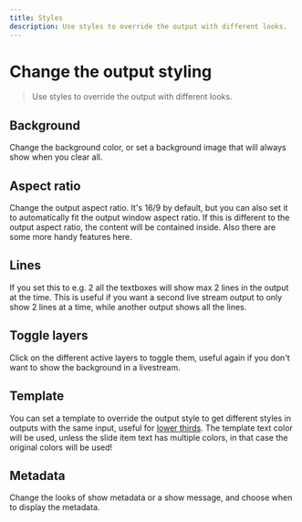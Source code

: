 ```yaml
---
title: Styles
description: Use styles to override the output with different looks.
---
```


# Change the output styling

> Use styles to override the output with different looks.

## Background

Change the background color, or set a background image that will always show when you clear all.

## Aspect ratio

Change the output aspect ratio. It's 16/9 by default, but you can also set it to automatically fit the output window aspect ratio. If this is different to the output aspect ratio, the content will be contained inside. Also there are some more handy features here.

## Lines

If you set this to e.g. 2 all the textboxes will show max 2 lines in the output at the time. This is useful if you want a second live stream output to only show 2 lines at a time, while another output shows all the lines.

## Toggle layers

Click on the different active layers to toggle them, useful again if you don't want to show the background in a livestream.

## Template

You can set a template to override the output style to get different styles in outputs with the same input, useful for [lower thirds](./outputs#how-to-create-lower-third-display-for-a-live-stream). The template text color will be used, unless the slide item text has multiple colors, in that case the original colors will be used!

## Metadata

Change the looks of show metadata or a show message, and choose when to display the metadata.
